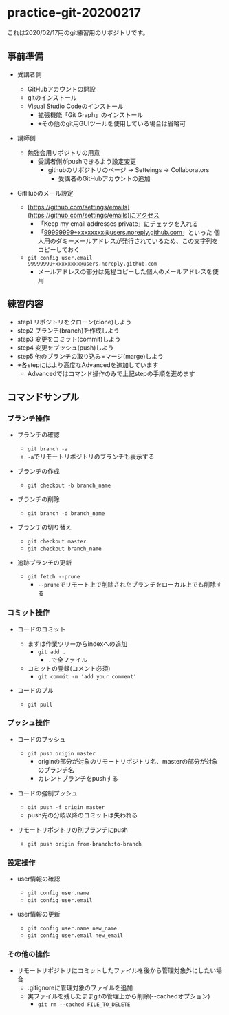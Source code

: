 # practice-git-20200217

これは2020/02/17用のgit練習用のリポジトリです。

## 事前準備

* 受講者側
  * GitHubアカウントの開設
  * gitのインストール
  * Visual Studio Codeのインストール
    * 拡張機能「Git Graph」のインストール
    * ※その他のgit用GUIツールを使用している場合は省略可

* 講師側
  * 勉強会用リポジトリの用意
    * 受講者側がpushできるよう設定変更
      * githubのリポジトリのページ -> Setteings -> Collaborators
        * 受講者のGitHubアカウントの追加

* GitHubのメール設定
  * [https://github.com/settings/emails](https://github.com/settings/emails)にアクセス
    * 「Keep my email addresses private」にチェックを入れる
    * 「99999999+xxxxxxxx@users.noreply.github.com」といった
      個人用のダミーメールアドレスが発行されているため、この文字列をコピーしておく
  * `git config user.email 99999999+xxxxxxxx@users.noreply.github.com`
    * メールアドレスの部分は先程コピーした個人のメールアドレスを使用

## 練習内容

* step1 リポジトリをクローン(clone)しよう
* step2 ブランチ(branch)を作成しよう
* step3 変更をコミット(commit)しよう
* step4 変更をプッシュ(push)しよう
* step5 他のブランチの取り込み=マージ(marge)しよう
* ※各stepにはより高度なAdvancedを追加しています
  * Advancedではコマンド操作のみで上記stepの手順を進めます

## コマンドサンプル

### ブランチ操作

* ブランチの確認
  * `git branch -a`
  * `-a`でリモートリポジトリのブランチも表示する

* ブランチの作成
  * `git checkout -b branch_name`

* ブランチの削除
  * `git branch -d branch_name`

* ブランチの切り替え
  * `git checkout master`
  * `git checkout branch_name`

* 追跡ブランチの更新
  * `git fetch --prune`
    * `--prune`でリモート上で削除されたブランチをローカル上でも削除する

### コミット操作

* コードのコミット
  * まずは作業ツリーからindexへの追加
    * `git add .`
      * `.`で全ファイル
  * コミットの登録(コメント必須)
    * `git commit -m 'add your comment'`

* コードのプル
  * `git pull`

### プッシュ操作

* コードのプッシュ
  * `git push origin master`
    * originの部分が対象のリモートリポジトリ名、masterの部分が対象のブランチ名
    * カレントブランチをpushする

* コードの強制プッシュ
  * `git push -f origin master`
  * push先の分岐以降のコミットは失われる

* リモートリポジトリの別ブランチにpush
  * `git push origin from-branch:to-branch`

### 設定操作

* user情報の確認
  * `git config user.name`
  * `git config user.email`

* user情報の更新
  * `git config user.name new_name`
  * `git config user.email new_email`

### その他の操作

* リモートリポジトリにコミットしたファイルを後から管理対象外にしたい場合
  * .gitignoreに管理対象のファイルを追加
  * 実ファイルを残したままgitの管理上から削除(--cachedオプション)
    * `git rm --cached FILE_TO_DELETE`
